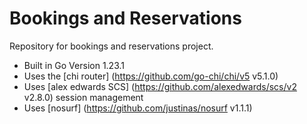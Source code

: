 # Bookings and Reservations

Repository for bookings and reservations project.

- Built in Go Version 1.23.1
- Uses the [chi router] (https://github.com/go-chi/chi/v5 v5.1.0)
- Uses [alex edwards SCS] (https://github.com/alexedwards/scs/v2 v2.8.0) session management
- Uses [nosurf] (https://github.com/justinas/nosurf v1.1.1)
